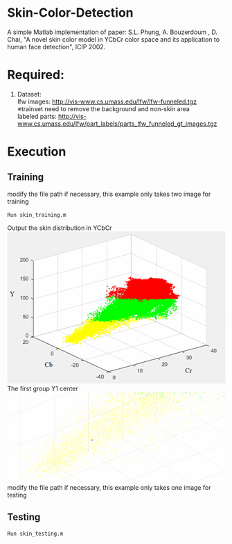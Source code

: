 # Skin-Color-Detection
A simple Matlab implementation of paper: S.L. Phung, A. Bouzerdoum
, D. Chai, "A novel skin color model in YCbCr color space and its application to human face detection", ICIP 2002.

# Required:
1. Dataset: <br>
lfw images: http://vis-www.cs.umass.edu/lfw/lfw-funneled.tgz <br>
※trainset need to remove the background and non-skin area <br>
labeled parts: http://vis-www.cs.umass.edu/lfw/part_labels/parts_lfw_funneled_gt_images.tgz

# Execution
## Training
modify the file path if necessary, this example only takes two image for training
```
Run skin_training.m
```
Output the skin distribution in YCbCr
<br>
![Skin distribution in YCbCr](Skin_model.png)
<br>
The first group Y1 center
<br>
![Skin distribution in YCbCr](Y1_Center.png)
<br>
modify the file path if necessary, this example only takes one image for testing
## Testing
```
Run skin_testing.m
```
